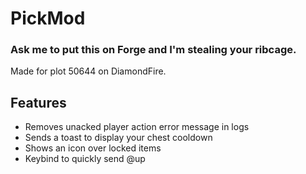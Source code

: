 # PickMod

### Ask me to put this on Forge and I'm stealing your ribcage.

Made for plot 50644 on DiamondFire.

## Features

- Removes unacked player action error message in logs
- Sends a toast to display your chest cooldown
- Shows an icon over locked items
- Keybind to quickly send @up
